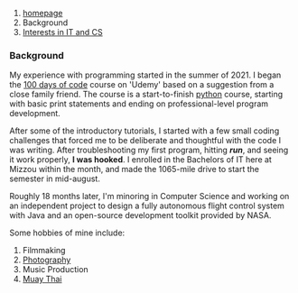 1. [homepage](README.md)
3. Background
4. [Interests in IT and CS](interests_in_CS.md)


### Background
My experience with programming started in the summer of 2021.  I began the [100 days of code](https://www.udemy.com/course/100-days-of-code/) course on 'Udemy' based on a suggestion from a close family friend.  The course is a start-to-finish [python](https://en.wikipedia.org/wiki/Python_(programming_language)) course, starting with basic print statements and ending on professional-level program development.  

After some of the introductory tutorials, I started with a few small coding challenges that forced me to be deliberate and thoughtful with the code I was writing.  After troubleshooting my first program, hitting **_run_**, and seeing it work properly, **I was hooked**.  I enrolled in the Bachelors of IT here at Mizzou within the month, and made the 1065-mile drive to start the semester in mid-august.

Roughly 18 months later, I'm minoring in Computer Science and working on an independent project to design a fully autonomous flight control system with Java and an open-source development toolkit provided by NASA.  


Some hobbies of mine include:
1. Filmmaking
2. [Photography](IMG_5631.jpg)
3. Music Production
4. [Muay Thai](https://en.wikipedia.org/wiki/Muay_Thai)

